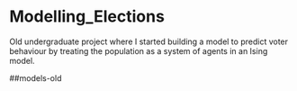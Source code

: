 # Modelling_Elections
 Old undergraduate project where I started building a model to predict voter behaviour by treating the population as a system of agents in an Ising model.

##models-old
